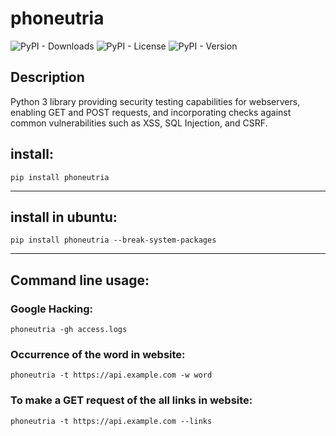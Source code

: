 # phoneutria

![PyPI - Downloads](https://img.shields.io/pypi/dm/phoneutria)
![PyPI - License](https://img.shields.io/pypi/l/phoneutria)
![PyPI - Version](https://img.shields.io/pypi/v/phoneutria)

## Description

Python 3 library providing security testing capabilities for webservers, enabling GET and POST requests, and incorporating checks against common vulnerabilities such as XSS, SQL Injection, and CSRF.


## install:

    pip install phoneutria

-----------------

## install in ubuntu:

    pip install phoneutria --break-system-packages
----------

## Command line usage:

### Google Hacking:

    phoneutria -gh access.logs

### Occurrence of the word in website:

    phoneutria -t https://api.example.com -w word

### To make a GET request of the all links in website:

    phoneutria -t https://api.example.com --links
